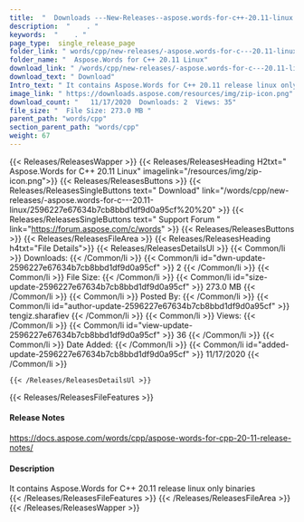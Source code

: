```yaml
---
title:  "  Downloads ---New-Releases--aspose.words-for-c++-20.11-linux . " 
description:  "    . " 
keywords:  "    . " 
page_type:  single_release_page
folder_link: " words/cpp/new-releases/-aspose.words-for-c---20.11-linux/"
folder_name: "  Aspose.Words for C++ 20.11 Linux"
download_link: " /words/cpp/new-releases/-aspose.words-for-c---20.11-linux/2596227e67634b7cb8bbd1df9d0a95cf"
download_text: " Download"
Intro_text: " It contains Aspose.Words for C++ 20.11 release linux only binaries"
image_link: " https://downloads.aspose.com/resources/img/zip-icon.png"
download_count: "   11/17/2020  Downloads: 2  Views: 35"
file_size: "  File Size: 273.0 MB "
parent_path: "words/cpp"
section_parent_path: "words/cpp"
weight: 67 
---
```


{{< Releases/ReleasesWapper >}}
  {{< Releases/ReleasesHeading H2txt="  Aspose.Words for C++ 20.11 Linux" imagelink="/resources/img/zip-icon.png">}}
  {{< Releases/ReleasesButtons >}}
    {{< Releases/ReleasesSingleButtons text=" Download" link="/words/cpp/new-releases/-aspose.words-for-c---20.11-linux/2596227e67634b7cb8bbd1df9d0a95cf%20%20" >}}
    {{< Releases/ReleasesSingleButtons text=" Support Forum " link="https://forum.aspose.com/c/words" >}}
  {{< Releases/ReleasesButtons >}}
  {{< Releases/ReleasesFileArea >}}
    {{< Releases/ReleasesHeading h4txt="File Details">}}
    {{< Releases/ReleasesDetailsUl >}}
            {{< Common/li  >}} Downloads: {{< /Common/li >}} 
      {{< Common/li id="dwn-update-2596227e67634b7cb8bbd1df9d0a95cf" >}} 2 {{< /Common/li >}} 
      {{< Common/li  >}} File Size: {{< /Common/li >}} 
      {{< Common/li id="size-update-2596227e67634b7cb8bbd1df9d0a95cf" >}} 273.0 MB {{< /Common/li >}} 
      {{< Common/li  >}} Posted By: {{< /Common/li >}} 
      {{< Common/li id="author-update-2596227e67634b7cb8bbd1df9d0a95cf" >}} tengiz.sharafiev {{< /Common/li >}} 
      {{< Common/li  >}} Views: {{< /Common/li >}} 
      {{< Common/li id="view-update-2596227e67634b7cb8bbd1df9d0a95cf" >}} 36 {{< /Common/li >}} 
      {{< Common/li  >}} Date Added: {{< /Common/li >}} 
      {{< Common/li id="added-update-2596227e67634b7cb8bbd1df9d0a95cf" >}} 11/17/2020 {{< /Common/li >}} 

    {{< /Releases/ReleasesDetailsUl >}}

  {{< Releases/ReleasesFileFeatures >}}
      <h4>Release Notes</h4><div><a href="https://docs.aspose.com/words/cpp/aspose-words-for-cpp-20-11-release-notes/">https://docs.aspose.com/words/cpp/aspose-words-for-cpp-20-11-release-notes/</a></div><h4>Description</h4><div class="HTMLDescription">It contains Aspose.Words for C++ 20.11 release linux only binaries</div>
  {{< /Releases/ReleasesFileFeatures >}}
 {{< /Releases/ReleasesFileArea >}}
{{< /Releases/ReleasesWapper >}}



